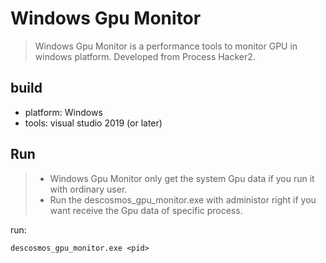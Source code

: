 # Windows Gpu Monitor
> Windows Gpu Monitor is a performance tools to monitor GPU in windows platform. Developed from Process Hacker2. 

## build
- platform: Windows
- tools: visual studio 2019 (or later)

## Run
> - Windows Gpu Monitor only get the system Gpu data if you run it with ordinary user.
> - Run the descosmos_gpu_monitor.exe with administor right if you want receive the Gpu data of specific process.

run: 
```shell
descosmos_gpu_monitor.exe <pid>
```